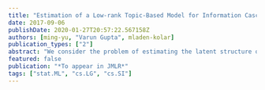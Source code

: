 ```yaml
---
title: "Estimation of a Low-rank Topic-Based Model for Information Cascades"
date: 2017-09-06
publishDate: 2020-01-27T20:57:22.567158Z
authors: [ming-yu, "Varun Gupta", mladen-kolar]
publication_types: ["2"]
abstract: "We consider the problem of estimating the latent structure of a social network based on the observed information diffusion events, or ıt cascades. Here for a given cascade, we only observe the times of infection for infected nodes but not the source of the infection. Most of the existing work on this problem has focused on estimating a diffusion matrix without any structural assumptions on it. In this paper, we propose a novel model based on the intuition that an information is more likely to propagate among two nodes if they are interested in similar topics which are also prominent in the information content. In particular, our model endows each node with an influence vector (which measures how authoritative the node is on each topic) and a receptivity vector (which measures how susceptible the node is for each topic). We show how this node-topic structure can be estimated from the observed cascades and prove an analytical upper bound on the estimation error. The estimated model can be used to build recommendation systems based on the receptivity vectors, as well as for marketing based on the influence vectors. Experiments on synthetic and real data demonstrate the improved performance and better interpretability of our model compared to existing state-of-the-art methods."
featured: false
publication: "*To appear in JMLR*"
tags: ["stat.ML", "cs.LG", "cs.SI"]
---
```


